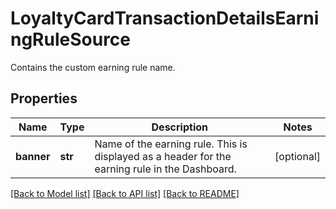 # LoyaltyCardTransactionDetailsEarningRuleSource

Contains the custom earning rule name.

## Properties
Name | Type | Description | Notes
------------ | ------------- | ------------- | -------------
**banner** | **str** | Name of the earning rule. This is displayed as a header for the earning rule in the Dashboard. | [optional] 

[[Back to Model list]](../README.md#documentation-for-models) [[Back to API list]](../README.md#documentation-for-api-endpoints) [[Back to README]](../README.md)



